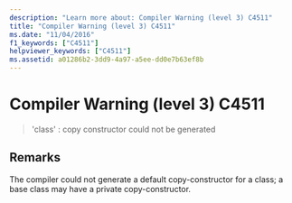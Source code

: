 ```yaml
---
description: "Learn more about: Compiler Warning (level 3) C4511"
title: "Compiler Warning (level 3) C4511"
ms.date: "11/04/2016"
f1_keywords: ["C4511"]
helpviewer_keywords: ["C4511"]
ms.assetid: a01286b2-3dd9-4a97-a5ee-dd0e7b63ef8b
---
```

# Compiler Warning (level 3) C4511

> 'class' : copy constructor could not be generated

## Remarks

The compiler could not generate a default copy-constructor for a class; a base class may have a private copy-constructor.
